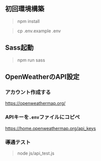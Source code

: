 ## 初回環境構築
> npm install

> cp .env.example .env

## Sass起動
> npm run sass

## OpenWeatherのAPI設定
### アカウント作成する
https://openweathermap.org/
### APIキーを`.env`ファイルにコピぺ
https://home.openweathermap.org/api_keys
### 導通テスト
> node js/api_test.js
